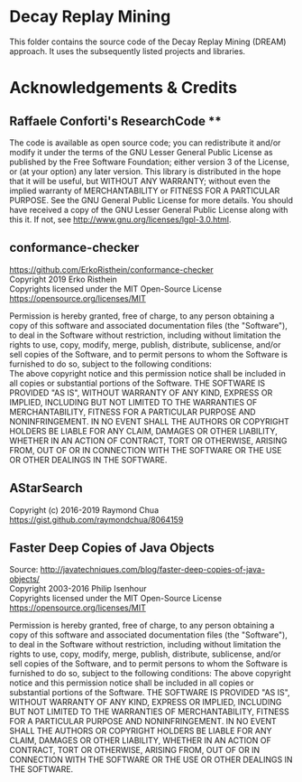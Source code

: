 # Decay Replay Mining
This folder contains the source code of the Decay Replay Mining (DREAM) approach. It uses the subsequently listed projects and libraries.

# Acknowledgements & Credits 
## Raffaele Conforti's ResearchCode **
The code is available as open source code; you can redistribute it and/or modify it under the terms of the GNU Lesser General Public License as published by the Free Software Foundation; either version 3 of the License, or (at your option) any later version.
This library is distributed in the hope that it will be useful, but WITHOUT ANY WARRANTY; without even the implied warranty of MERCHANTABILITY or FITNESS FOR A PARTICULAR PURPOSE. See the GNU General Public License for more details.
You should have received a copy of the GNU Lesser General Public License along with this it. If not, see http://www.gnu.org/licenses/lgpl-3.0.html.

## conformance-checker ##
https://github.com/ErkoRisthein/conformance-checker  
Copyright 2019 Erko Risthein  
Copyrights licensed under the MIT Open-Source License  
https://opensource.org/licenses/MIT  

Permission is hereby granted, free of charge, to any person obtaining a copy of this software and associated documentation files (the "Software"), to deal in the Software without restriction, including without limitation the rights to use, copy, modify, merge, publish, distribute, sublicense, and/or sell copies of the Software, and to permit persons to whom the Software is furnished to do so, subject to the following conditions:  
The above copyright notice and this permission notice shall be included in all copies or substantial portions of the Software.
THE SOFTWARE IS PROVIDED "AS IS", WITHOUT WARRANTY OF ANY KIND, EXPRESS OR IMPLIED, INCLUDING BUT NOT LIMITED TO THE WARRANTIES OF MERCHANTABILITY, FITNESS FOR A PARTICULAR PURPOSE AND NONINFRINGEMENT. IN NO EVENT SHALL THE AUTHORS OR COPYRIGHT HOLDERS BE LIABLE FOR ANY CLAIM, DAMAGES OR OTHER LIABILITY, WHETHER IN AN ACTION OF CONTRACT, TORT OR OTHERWISE, ARISING FROM, OUT OF OR IN CONNECTION WITH THE SOFTWARE OR THE USE OR OTHER DEALINGS IN THE SOFTWARE.

## AStarSearch ##
Copyright (c) 2016-2019 Raymond Chua  
https://gist.github.com/raymondchua/8064159
 
## Faster Deep Copies of Java Objects ##
Source: http://javatechniques.com/blog/faster-deep-copies-of-java-objects/  
Copyright 2003-2016 Philip Isenhour  
Copyrights licensed under the MIT Open-Source License  
https://opensource.org/licenses/MIT  
 
Permission is hereby granted, free of charge, to any person obtaining a copy of this software and associated documentation files (the "Software"), to deal in the Software without restriction, including without limitation the rights to use, copy, modify, merge, publish, distribute, sublicense, and/or sell copies of the Software, and to permit persons to whom the Software is furnished to do so, subject to the following conditions:
The above copyright notice and this permission notice shall be included in all copies or substantial portions of the Software.
THE SOFTWARE IS PROVIDED "AS IS", WITHOUT WARRANTY OF ANY KIND, EXPRESS OR IMPLIED, INCLUDING BUT NOT LIMITED TO THE WARRANTIES OF MERCHANTABILITY, FITNESS FOR A PARTICULAR PURPOSE AND NONINFRINGEMENT. IN NO EVENT SHALL THE AUTHORS OR COPYRIGHT HOLDERS BE LIABLE FOR ANY CLAIM, DAMAGES OR OTHER LIABILITY, WHETHER IN AN ACTION OF CONTRACT, TORT OR OTHERWISE, ARISING FROM, OUT OF OR IN CONNECTION WITH THE SOFTWARE OR THE USE OR OTHER DEALINGS IN THE SOFTWARE.
